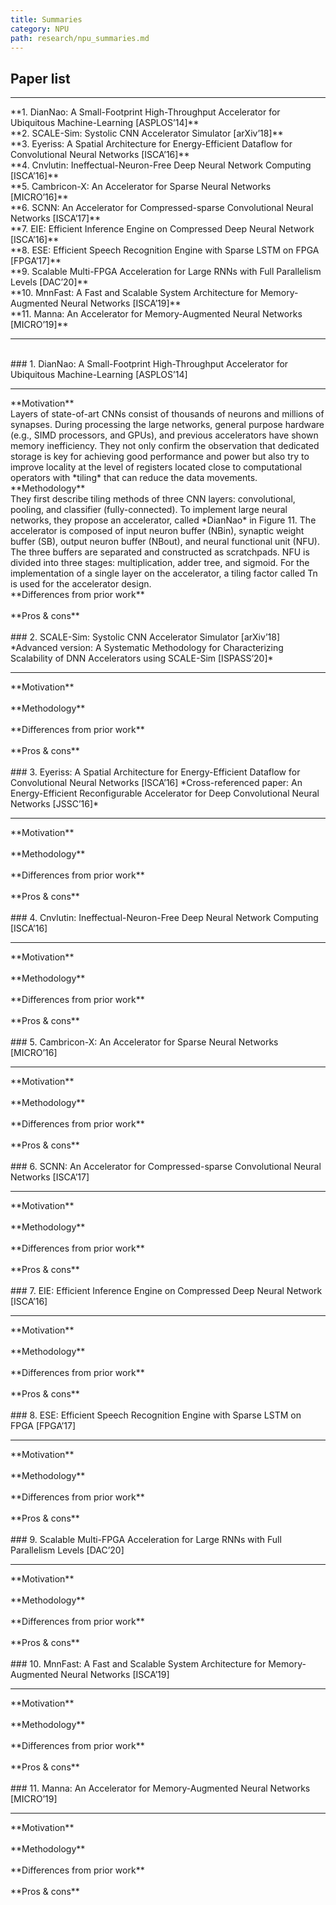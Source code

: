 ```yaml
---
title: Summaries
category: NPU
path: research/npu_summaries.md 
---
```


## Paper list
<hr>
**1. DianNao: A Small-Footprint High-Throughput Accelerator for Ubiquitous Machine-Learning  [ASPLOS’14]**
<br>**2. SCALE-Sim: Systolic CNN Accelerator Simulator [arXiv’18]**
<br>**3. Eyeriss: A Spatial Architecture for Energy-Efficient Dataflow for Convolutional Neural Networks [ISCA’16]**
<br>**4. Cnvlutin: Ineffectual-Neuron-Free Deep Neural Network Computing [ISCA’16]**
<br>**5. Cambricon-X: An Accelerator for Sparse Neural Networks [MICRO’16]**
<br>**6. SCNN: An Accelerator for Compressed-sparse Convolutional Neural Networks [ISCA’17]**
<br>**7. EIE: Efficient Inference Engine on Compressed Deep Neural Network [ISCA’16]**
<br>**8. ESE: Efficient Speech Recognition Engine with Sparse LSTM on FPGA [FPGA’17]**
<br>**9. Scalable Multi-FPGA Acceleration for Large RNNs with Full Parallelism Levels [DAC’20]**
<br>**10. MnnFast: A Fast and Scalable System Architecture for Memory-Augmented Neural Networks [ISCA’19]**
<br>**11. Manna: An Accelerator for Memory-Augmented Neural Networks [MICRO’19]**
<hr>

<br>
### 1. DianNao: A Small-Footprint High-Throughput Accelerator for Ubiquitous Machine-Learning [ASPLOS’14]
<hr>
**Motivation**
<br>
Layers of state-of-art CNNs consist of thousands of neurons and millions of synapses. 
During processing the large networks, general purpose hardware (e.g., SIMD processors, and GPUs), and previous accelerators have shown memory inefficiency. 
They not only confirm the observation that dedicated storage is key for achieving good performance and power but also try to improve locality at the level of registers located close to computational operators with *tiling* that can reduce the data movements. 
<br>
**Methodology**
<br>
They first describe tiling methods of three CNN layers: convolutional, pooling, and classifier (fully-connected). 
To implement large neural networks, they propose an accelerator, called *DianNao* in Figure 11. The accelerator is composed of input neuron buffer (NBin), synaptic weight buffer (SB), output neuron buffer (NBout), and neural functional unit (NFU). 
The three buffers are separated and constructed as scratchpads. 
NFU is divided into three stages: multiplication, adder tree, and sigmoid. 
For the implementation of a single layer on the accelerator, a tiling factor called Tn is used for the accelerator design. 
<br>
**Differences from prior work**
<br>
<br>
**Pros & cons**
<br>


<br>
### 2. SCALE-Sim: Systolic CNN Accelerator Simulator [arXiv’18] 
*Advanced version: A Systematic Methodology for Characterizing Scalability of DNN Accelerators using SCALE-Sim [ISPASS’20]*
<hr>
**Motivation**
<br>
<br>
**Methodology**
<br>
<br>
**Differences from prior work**
<br>
<br>
**Pros & cons**
<br>


<br>
### 3. Eyeriss: A Spatial Architecture for Energy-Efficient Dataflow for Convolutional Neural Networks [ISCA’16]
*Cross-referenced paper: An Energy-Efficient Reconfigurable Accelerator for Deep Convolutional Neural Networks [JSSC’16]*
<hr>
**Motivation**
<br>
<br>
**Methodology**
<br>
<br>
**Differences from prior work**
<br>
<br>
**Pros & cons**
<br>


<br>
### 4. Cnvlutin: Ineffectual-Neuron-Free Deep Neural Network Computing [ISCA’16]
<hr>
**Motivation**
<br>
<br>
**Methodology**
<br>
<br>
**Differences from prior work**
<br>
<br>
**Pros & cons**
<br>


<br>
### 5. Cambricon-X: An Accelerator for Sparse Neural Networks [MICRO’16]
<hr>
**Motivation**
<br>
<br>
**Methodology**
<br>
<br>
**Differences from prior work**
<br>
<br>
**Pros & cons**
<br>


<br>
### 6. SCNN: An Accelerator for Compressed-sparse Convolutional Neural Networks [ISCA’17]
<hr>
**Motivation**
<br>
<br>
**Methodology**
<br>
<br>
**Differences from prior work**
<br>
<br>
**Pros & cons**
<br>


<br>
### 7. EIE: Efficient Inference Engine on Compressed Deep Neural Network [ISCA’16]
<hr>
**Motivation**
<br>
<br>
**Methodology**
<br>
<br>
**Differences from prior work**
<br>
<br>
**Pros & cons**
<br>


<br>
### 8. ESE: Efficient Speech Recognition Engine with Sparse LSTM on FPGA [FPGA’17]
<hr>
**Motivation**
<br>
<br>
**Methodology**
<br>
<br>
**Differences from prior work**
<br>
<br>
**Pros & cons**
<br>


<br>
### 9. Scalable Multi-FPGA Acceleration for Large RNNs with Full Parallelism Levels [DAC’20]
<hr>
**Motivation**
<br>
<br>
**Methodology**
<br>
<br>
**Differences from prior work**
<br>
<br>
**Pros & cons**
<br>


<br>
### 10. MnnFast: A Fast and Scalable System Architecture for Memory-Augmented Neural Networks [ISCA’19]
<hr>
**Motivation**
<br>
<br>
**Methodology**
<br>
<br>
**Differences from prior work**
<br>
<br>
**Pros & cons**
<br>


<br>
### 11. Manna: An Accelerator for Memory-Augmented Neural Networks [MICRO’19]
<hr>
**Motivation**
<br>
<br>
**Methodology**
<br>
<br>
**Differences from prior work**
<br>
<br>
**Pros & cons**
<br>
